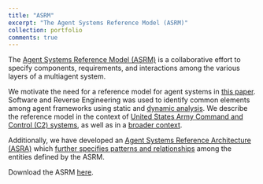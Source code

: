 ```yaml
---
title: "ASRM"
excerpt: "The Agent Systems Reference Model (ASRM)"
collection: portfolio
comments: true
---
```


The [Agent Systems Reference Model (ASRM)](https://en.wikipedia.org/wiki/Agent_systems_reference_model) is a collaborative effort to specify components, requirements, and interactions among the various layers of a multiagent system.  

We motivate the need for a reference model for agent systems in [this paper](/publication/aamas2006).  Software and Reverse Engineering was used to identify common elements among agent frameworks using static and [dynamic analysis](/publication/iadis2007).  We describe the reference model in the context of [United States Army Command and Control (C2) systems](/publication/asc2006), as well as in a [broader context](/publication/smc2009).

Additionally, we have developed an [Agent Systems Reference Architecture (ASRA)](/publication/aose2010) which [further specifies patterns and relationships](/publication/thms2013) among the entities defined by the ASRM.

Download the ASRM [here](http://www.fipa.org/docs/ACIN-reference_model-v1a.pdf).